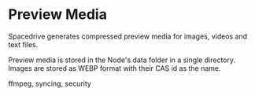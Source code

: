 # Preview Media

Spacedrive generates compressed preview media for images, videos and text files.

Preview media is stored in the Node's data folder in a single directory. Images are stored as WEBP format with their CAS id as the name.

ffmpeg, syncing, security